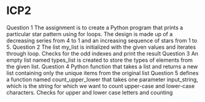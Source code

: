 # ICP2
Question 1
The assignment is to create a Python program that prints a particular star pattern using for loops. The design is made up of a decreasing series from 4 to 1 and an increasing sequence of stars from 1 to 5.
Question 2
The list my_list is initialized with the given values  and iterates through loop.
Checks for the odd indexes and print the result
Question 3
An empty list named types_list is created to store the types of elements from the given list.
Question 4
 Python function that takes a list and returns a new list containing only the unique items from the original list
 Question 5
 defines a function named count_upper_lower that takes one parameter input_string, which is the string for which we want to count upper-case and lower-case characters.
 Checks for upper and lower case letters and counting
